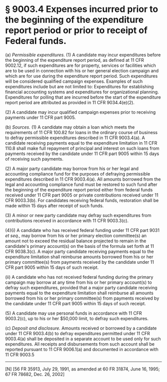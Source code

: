 # § 9003.4   Expenses incurred prior to the beginning of the expenditure report period or prior to receipt of Federal funds.

(a) *Permissible expenditures.* (1) A candidate may incur expenditures before the beginning of the expenditure report period, as defined at 11 CFR 9002.12, if such expenditures are for property, services or facilities which are to be used in connection with his or her general election campaign and which are for use during the expenditure report period. Such expenditures will be considered qualified campaign expenses. Examples of such expenditures include but are not limited to: Expenditures for establishing financial accounting systems and expenditures for organizational planning. Expenditures for polling that are incurred before the start of the expenditure report period are attributed as provided in 11 CFR 9034.4(e)(2).


(2) A candidate may incur qualified campaign expenses prior to receiving payments under 11 CFR part 9005.


(b) *Sources.* (1) A candidate may obtain a loan which meets the requirements of 11 CFR 100.82 for loans in the ordinary course of business to defray permissible expenditures described in 11 CFR 9003.4(a). A candidate receiving payments equal to the expenditure limitation in 11 CFR 110.8 shall make full repayment of principal and interest on such loans from payments received by the candidate under 11 CFR part 9005 within 15 days of receiving such payments.


(2) A major party candidate may borrow from his or her legal and accounting compliance fund for the purposes of defraying permissible expenditures described in 11 CFR 9003.4(a). All amounts borrowed from the legal and accounting compliance fund must be restored to such fund after the beginning of the expenditure report period either from federal funds received under 11 CFR part 9005 or private contributions received under 11 CFR 9003.3(b). For candidates receiving federal funds, restoration shall be made within 15 days after receipt of such funds.


(3) A minor or new party candidate may defray such expenditures from contributions received in accordance with 11 CFR 9003.3(c).


(4)(i) A candidate who has received federal funding under 11 CFR part 9031 *et seq.,* may borrow from his or her primary election committee(s) an amount not to exceed the residual balance projected to remain in the candidate's primary account(s) on the basis of the formula set forth at 11 CFR 9038.3(c). A major party candidate receiving payments equal to the expenditure limitation shall reimburse amounts borrowed from his or her primary committee(s) from payments received by the candidate under 11 CFR part 9005 within 15 days of such receipt.


(ii) A candidate who has not received federal funding during the primary campaign may borrow at any time from his or her primary account(s) to defray such expenditures, provided that a major party candidate receiving payments equal to the expenditure limitation shall reimburse all amounts borrowed from his or her primary committee(s) from payments received by the candidate under 11 CFR part 9005 within 15 days of such receipt.


(5) A candidate may use personal funds in accordance with 11 CFR 9003.2(c), up to his or her $50,000 limit, to defray such expenditures.


(c) *Deposit and disclosure.* Amounts received or borrowed by a candidate under 11 CFR 9003.4(b) to defray expenditures permitted under 11 CFR 9003.4(a) shall be deposited in a separate account to be used only for such expenditures. All receipts and disbursements from such account shall be reported pursuant to 11 CFR 9006.1(a) and documented in accordance with 11 CFR 9003.5



---

[N] [56 FR 35913, July 29, 1991, as amended at 60 FR 31874, June 16, 1995; 67 FR 78682, Dec. 26, 2002]




